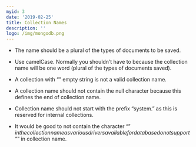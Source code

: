 ```yaml
---
myid: 3
date: '2019-02-25'
title: Collection Names
description: ''
logo: /img/mongodb.png
---
```


- The name should be a plural of the types of documents to be saved.

- Use camelCase. Normally you shouldn’t have to because the collection name will be one word (plural of the types of documents saved).

- A collection with “” empty string is not a valid collection name.

- A collection name should not contain the null character because this defines the end of collection name.

- Collection name should not start with the prefix “system.” as this is reserved for internal collections.

- It would be good to not contain the character “$” in the collection name as various drivers available for database do not support “$” in collection name.